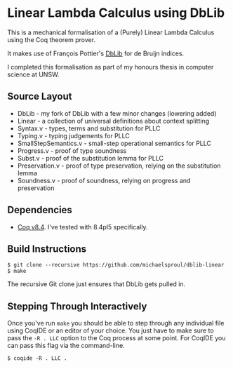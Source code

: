 Linear Lambda Calculus using DbLib
====

This is a mechanical formalisation of a (Purely) Linear Lambda Calculus using the Coq theorem prover.

It makes use of François Pottier's [DbLib][dblib] for de Bruijn indices.

I completed this formalisation as part of my honours thesis in computer science at UNSW.

## Source Layout

+ DbLib - my fork of DbLib with a few minor changes (lowering added)
+ Linear - a collection of universal definitions about context splitting
+ Syntax.v - types, terms and substitution for PLLC
+ Typing.v - typing judgements for PLLC
+ SmallStepSemantics.v - small-step operational semantics for PLLC
+ Progress.v - proof of type soundness
+ Subst.v - proof of the substitution lemma for PLLC
+ Preservation.v - proof of type preservation, relying on the substitution lemma
+ Soundness.v - proof of soundness, relying on progress and preservation

## Dependencies

* [Coq v8.4][coq-84]. I've tested with 8.4pl5 specifically.

## Build Instructions

```
$ git clone --recursive https://github.com/michaelsproul/dblib-linear
$ make
```

The recursive Git clone just ensures that DbLib gets pulled in.

## Stepping Through Interactively

Once you've run `make` you should be able to step through any individual file using CoqIDE or
an editor of your choice. You just have to make sure to pass the `-R . LLC` option to the Coq
process at some point. For CoqIDE you can pass this flag via the command-line.

```
$ coqide -R . LLC .
```

[dblib]: https://github.com/fpottier/dblib
[coq-84]: https://coq.inria.fr/coq-84
